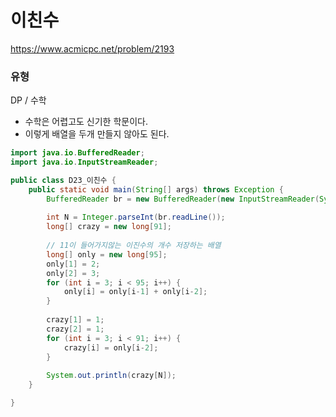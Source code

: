 # 이친수
https://www.acmicpc.net/problem/2193
### 유형
DP / 수학


* 수학은 어렵고도 신기한 학문이다.
* 이렇게 배열을 두개 만들지 않아도 된다.
```java
import java.io.BufferedReader;
import java.io.InputStreamReader;

public class D23_이친수 {
	public static void main(String[] args) throws Exception {
		BufferedReader br = new BufferedReader(new InputStreamReader(System.in));
		
		int N = Integer.parseInt(br.readLine());
		long[] crazy = new long[91];
		
		// 11이 들어가지않는 이진수의 개수 저장하는 배열
		long[] only = new long[95];
		only[1] = 2;
		only[2] = 3;
		for (int i = 3; i < 95; i++) {
			only[i] = only[i-1] + only[i-2];
		}
		
		crazy[1] = 1;
		crazy[2] = 1;
		for (int i = 3; i < 91; i++) {
			crazy[i] = only[i-2];
		}
		
		System.out.println(crazy[N]);
	}

}
```